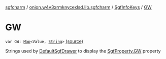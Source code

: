 [sgfcharm](../../index.md) / [onion.w4v3xrmknycexlsd.lib.sgfcharm](../index.md) / [SgfInfoKeys](index.md) / [GW](./-g-w.md)

# GW

`var GW: `[`Map`](https://kotlinlang.org/api/latest/jvm/stdlib/kotlin.collections/-map/index.html)`<Value, `[`String`](https://kotlinlang.org/api/latest/jvm/stdlib/kotlin/-string/index.html)`>` [(source)](https://github.com/w4v3/sgfcharm/tree/master/sgfcharm/src/main/java/onion/w4v3xrmknycexlsd/lib/sgfcharm/SgfInfoKeys.kt#L90)

Strings used by [DefaultSgfDrawer](../../onion.w4v3xrmknycexlsd.lib.sgfcharm.view/-default-sgf-drawer/index.md) to display the [SgfProperty.GW](../../onion.w4v3xrmknycexlsd.lib.sgfcharm.parse/-sgf-property/-g-w/index.md) property

